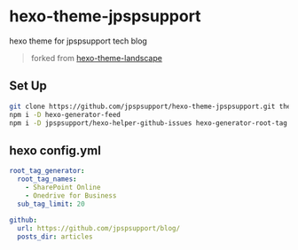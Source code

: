 # hexo-theme-jpspsupport

hexo theme for jpspsupport tech blog

> forked from [hexo-theme-landscape](https://github.com/hexojs/hexo-theme-landscape)

## Set Up

```sh
git clone https://github.com/jpspsupport/hexo-theme-jpspsupport.git themes/jpspsupport
npm i -D hexo-generator-feed
npm i -D jpspsupport/hexo-helper-github-issues hexo-generator-root-tag
```

## hexo config.yml


```yml
root_tag_generator:
  root_tag_names:
    - SharePoint Online
    - Onedrive for Business
  sub_tag_limit: 20
  
github:
  url: https://github.com/jpspsupport/blog/
  posts_dir: articles

```
